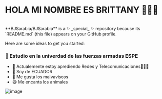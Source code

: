 <h1>HOLA MI NOMBRE ES BRITTANY 👩🦄🌈</H1>
<br>
**BJSarabia/BJSarabia** is a ✨ _special_ ✨ repository because its `README.md` (this file) appears on your GitHub profile.

Here are some ideas to get you started:
### 🔭 Estudio en la univerdad de las fuerzas armadas ESPE
- 🌱 Actualemente estoy aprediendo Redes y Telecomunicaciones🔌🔋📡
- 🤔 Soy de ECUADOR 
- 💬 Me gusta los malvaviscos
- 😄 Me encanta los animales 
<!-- HOLA ESTE ES MI README MODIFICADO  --> 
![image](https://user-images.githubusercontent.com/107142954/172891468-3a07dad2-0c38-4ee5-a009-5dd4e52b307d.png)

